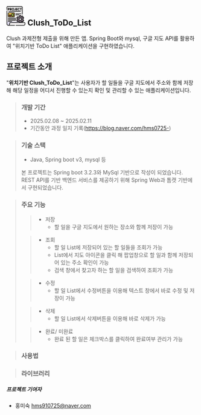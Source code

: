 ![플젝](https://github.com/hms0725/Clush_Todo/blob/master/%ED%94%84%EB%A1%9C%EC%A0%9D%ED%8A%B8.png)  Clush_ToDo_List
---
Clush 과제전형 제출을 위해 만든 앱. Spring Boot와 mysql, 구글 지도 API를 활용하여 "위치기반 ToDo List" 애플리케이션을 구현하였습니다.

## 프로젝트 소개

"**위치기반 Clush_ToDo_List**"는 사용자가 할 일들을 구글 지도에서 주소와 함께 저장해 해당 일정을 어디서 진행할 수 있는지 확인 및 관리할 수 있는 애플리케이션입니다. 

>### 개발 기간
>+ 2025.02.08 ~ 2025.02.11
>+ 기간동안 과정 일지 기록(https://blog.naver.com/hms0725-)

>### 기술 스택
>+ Java, Spring boot v3, mysql 등
>  
>본 프로젝트는 Spring boot 3.2.3와 MySql 기반으로 작성이 되었습니다. REST API를 기반 백엔드 서비스를 제공하기 위해 Spring Web과 톰캣 기반에서 구현되었습니다. 


>### 주요 기능
>>+ 저장
>>    + 할 일을 구글 지도에서 원하는 장소와 함께 저장이 가능
>
>>+ 조회
>>    + 할 일 List에 저장되어 있는 할 일들을 조회가 가능
>>    + List에서 지도 아이콘을 클릭 해 팝업창으로 할 일과 함께 저장되어 있는 주소 확인이 가능
>>    + 검색 창에서 찾고자 하는 할 일을 검색하여 조회가 가능
>
>>+ 수정
>>    + 할 일 List에서 수정버튼을 이용해 텍스트 창에서 바로 수정 및 저장이 가능
>     
>>+ 삭제
>>    + 할 일 List에서 삭제버튼을 이용해 바로 삭제가 가능
>     
>>+ 완료/ 미완료
>>    + 완료 된 할 일은 체크박스를 클릭하여 완료여부 관리가 가능
      

>### 사용법


>### 라이브러리






##### 프로젝트 기여자
- 홍미숙 hms910725@naver.com

